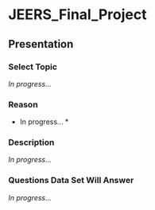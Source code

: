 # JEERS_Final_Project


## Presentation
### Select Topic
*In progress...*

### Reason
* In progress... *
 
### Description
*In progress...*

### Questions Data Set Will Answer
*In progress...*


